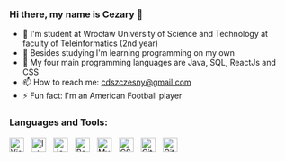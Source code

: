 ### Hi there, my name is Cezary 👋

- 🔭 I'm student at Wrocław University of Science and Technology at faculty of Teleinformatics (2nd year)
- 🌱 Besides studying I'm learning programming on my own
- 💬 My four main programming languages are Java, SQL, ReactJs and CSS
- 📫 How to reach me: cdszczesny@gmail.com
- ⚡ Fun fact: I'm an American Football player

### Languages and Tools:
<img align="left" alt="Visual Studio Code" width="26px" src="https://cdn.jsdelivr.net/gh/devicons/devicon/icons/vscode/vscode-original.svg" style="padding-right:10px;" />
<img align="left" alt="IntelliJ" width="26px" src="https://blog.jetbrains.com/wp-content/uploads/2019/01/idea_icon.svg" style="padding-right:10px;" />
<img align="left" alt="Java" width="26px" src="https://www.vectorlogo.zone/logos/java/java-icon.svg" style="padding-right:10px;" />
<img align="left" alt="React" width="26px" src="https://cdn.jsdelivr.net/gh/devicons/devicon/icons/react/react-original.svg" style="padding-right:10px;" />
<img align="left" alt="MySQL" width="26px" src="https://cdn.jsdelivr.net/gh/devicons/devicon/icons/mysql/mysql-original.svg" style="padding-right:10px;" />
<img align="left" alt="CSS3" width="26px" src="https://cdn.jsdelivr.net/gh/devicons/devicon/icons/css3/css3-original.svg" style="padding-right:10px;" />
<img align="left" alt="Git" width="26px" src="https://cdn.jsdelivr.net/gh/devicons/devicon/icons/git/git-original.svg" style="padding-right:10px;" />
<img align="left" alt="GitHub" width="26px" src="https://user-images.githubusercontent.com/3369400/139447912-e0f43f33-6d9f-45f8-be46-2df5bbc91289.png" style="padding-right:10px;" />

